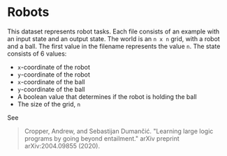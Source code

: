 # Robots

This dataset represents robot tasks. Each file consists of an example with an input state and an output state.
The world is an `n x n` grid, with a robot and a ball.
The first value in the filename represents the value `n`.
The state consists of 6 values:

- `x`-coordinate of the robot
- `y`-coordinate of the robot
- `x`-coordinate of the ball
- `y`-coordinate of the ball
- A boolean value that determines if the robot is holding the ball
- The size of the grid, `n`

See
> Cropper, Andrew, and Sebastijan Dumančić. "Learning large logic programs by going beyond entailment." arXiv preprint arXiv:2004.09855 (2020).
